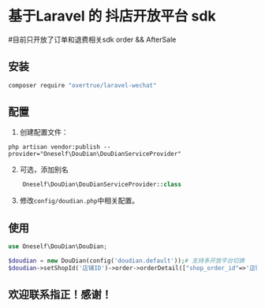 # 基于Laravel 的 抖店开放平台 sdk
#目前只开放了订单和退费相关sdk order && AfterSale

## 安装

```bash
composer require "overtrue/laravel-wechat"
```

## 配置

1. 创建配置文件：

```shell
php artisan vendor:publish --provider="Oneself\DouDian\DouDianServiceProvider"
```

2. 可选，添加别名

```php
    Oneself\DouDian\DouDianServiceProvider::class
```

3. 修改`config/doudian.php`中相关配置。
## 使用
``` php
use Oneself\DouDian\DouDian;

$doudian = new DouDian(config('doudian.default'));# 支持多开放平台切换
$doudian->setShopId('店铺ID')->order->orderDetail(["shop_order_id"=>'店铺订单号']);
```

## 欢迎联系指正！感谢！
